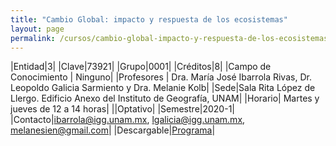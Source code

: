 ```yaml
---
title: "Cambio Global: impacto y respuesta de los ecosistemas"
layout: page
permalink: /cursos/cambio-global-impacto-y-respuesta-de-los-ecosistemas/
---
```


|Entidad|3|
|Clave|73921|
|Grupo|0001|
|Créditos|8|
|Campo de Conocimiento | Ninguno|
|Profesores | Dra. María José Ibarrola Rivas, Dr. Leopoldo Galicia Sarmiento y Dra. Melanie Kolb|
|Sede|Sala Rita López de Llergo. Edificio Anexo del Instituto de Geografía, UNAM|
|Horario| Martes y jueves de 12 a 14 horas|
||Optativo|
|Semestre|2020-1|
|Contacto|<ibarrola@igg.unam.mx>, <lgalicia@igg.unam.mx>, <melanesien@gmail.com>|
|Descargable|[Programa](cambio-global-impacto.pdf)|
